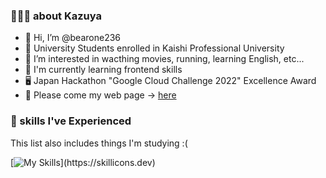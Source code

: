 ### 🧑🏻‍🎓 about Kazuya
- 👋 Hi, I’m @bearone236
- 🏫 University Students enrolled in Kaishi Professional University
- 👀 I’m interested in wacthing movies, running, learning English, etc...
- 📗 I'm currently learning frontend skills
- 🖥️ Japan Hackathon "Google Cloud Challenge 2022" Excellence Award
- 🙏 Please come my web page -> [here](https://linktr.ee/kazuya236)

###  🌱 skills I've Experienced
This list also includes things I'm studying :(

[![My Skills](https://skillicons.dev/icons?i=react,nextjs,js,ts,nodejs,py,html,css,c,cs,cpp,firebase,vue,git,github,linux,vscode,vim,figma,unity,)](https://skillicons.dev)

<!---
lovelovetrb/lovelovetrb is a ✨ special ✨ repository because its `README.md` (this file) appears on your GitHub profile.
You can click the Preview link to take a look at your changes.
--->
